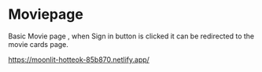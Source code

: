 # Moviepage
Basic Movie page , when Sign in button is clicked it can be redirected to the movie cards page.

https://moonlit-hotteok-85b870.netlify.app/
